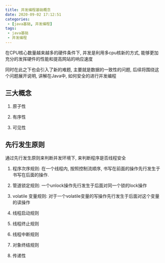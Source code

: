 ```yaml
---
title: 并发编程基础概念
date: 2020-09-02 17:12:51
categories:
 - [java基础, 并发编程]
tags:
 - java基础
 - 并发编程
---
```


在CPU核心数量越来越多的硬件条件下, 并发是利用多cpu核新的方式, 能够更加充分的发挥硬件的性能和提高网站的响应速度

同时在此之下也会引入了新的难题, 主要就是数据的一致性的问题, 后续将围绕这个问题展开说明, 讲解在Java中, 如何安全的进行并发编程


<!-- more -->

## 三大概念

1. 原子性

2. 有序性

3. 可见性

## 先行发生原则

通过先行发生原则来判断并发环境下, 来判断程序是否线程安全

1. 程序次序规则: 在一个线程内, 按照控制流顺序, 书写在前面的操作先行发生于书写在后面的操作. 

2. 管道锁定规则: 一个unlock操作先行发生于后面对同一个锁的lock操作

3. volatile 变量规则: 对于一个volatile变量的写操作先行发生于后面对这个变量的读操作

4. 线程启动规则

5. 线程终止规则

6. 线程中断规则

7. 对象终结规则

8. 传递性